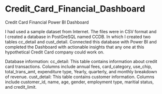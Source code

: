 # Credit_Card_Financial_Dashboard
Credit Card Financial Power BI Dashboard

I had used a sample dataset from Internet. The files were in CSV format and I created a database in PostGreSQL named CCDB. In which I created two tables cc_detail and cust_detail. Connected this database with Power BI and completed the Dashboard with actionable insights that any one at this hypothetical Credit Card company could work on.

Database information:
cc_detail: This table contains information about credit card transactions. Columns include annual fees, card_category, use_chip, total_trans_amt, expenditure type, Yearly, quarterly, and monthly breakdown of revenue.
cust_detail: This table contains customer information. Columns include customer_id, name, age, gender, employment type, maritial status, and credit_limit. 

